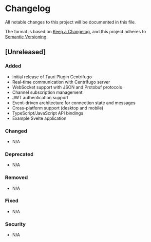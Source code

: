 # Changelog

All notable changes to this project will be documented in this file.

The format is based on [Keep a Changelog](https://keepachangelog.com/en/1.0.0/),
and this project adheres to [Semantic Versioning](https://semver.org/spec/v2.0.0.html).

## [Unreleased]

### Added
- Initial release of Tauri Plugin Centrifugo
- Real-time communication with Centrifugo server
- WebSocket support with JSON and Protobuf protocols
- Channel subscription management
- JWT authentication support
- Event-driven architecture for connection state and messages
- Cross-platform support (desktop and mobile)
- TypeScript/JavaScript API bindings
- Example Svelte application

### Changed
- N/A

### Deprecated
- N/A

### Removed
- N/A

### Fixed
- N/A

### Security
- N/A
